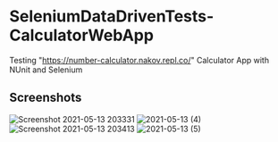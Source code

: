 # SeleniumDataDrivenTests-CalculatorWebApp
Testing "https://number-calculator.nakov.repl.co/" Calculator App with NUnit and Selenium
## Screenshots
![Screenshot 2021-05-13 203331](https://user-images.githubusercontent.com/79919124/118252171-26513780-b4b1-11eb-969c-0dea81e45f67.jpg)
![2021-05-13 (4)](https://user-images.githubusercontent.com/79919124/118252181-29e4be80-b4b1-11eb-884d-0084a4327545.png)
![Screenshot 2021-05-13 203413](https://user-images.githubusercontent.com/79919124/118252191-2c471880-b4b1-11eb-9082-e6d92228feff.jpg)
![2021-05-13 (5)](https://user-images.githubusercontent.com/79919124/118252199-2ea97280-b4b1-11eb-9ba3-241ff024d2fb.png)
